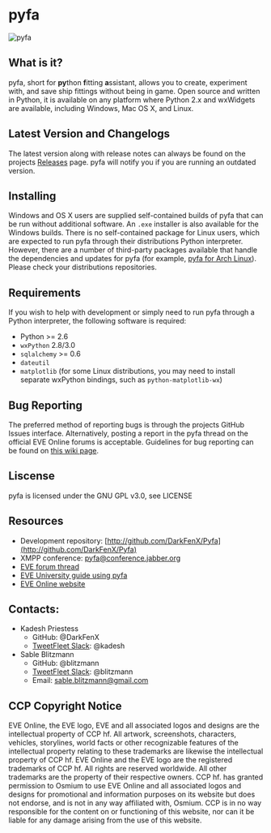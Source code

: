 # pyfa

![pyfa](https://cloud.githubusercontent.com/assets/3904767/10271512/af385ef2-6ade-11e5-8f67-52b8b1e4c797.PNG)

## What is it?

pyfa, short for **py**thon **f**itting **a**ssistant, allows you to create, experiment with, and save ship fittings without being in game. Open source and written in Python, it is available on any platform where Python 2.x and wxWidgets are available, including Windows, Mac OS X, and Linux.

## Latest Version and Changelogs
The latest version along with release notes can always be found on the projects [Releases](https://github.com/DarkFenX/Pyfa/releases) page. pyfa will notify you if you are running an outdated version.

## Installing
Windows and OS X users are supplied self-contained builds of pyfa that can be run without additional software. An `.exe` installer is also available for the Windows builds. There is no self-contained package for Linux users, which are expected to run pyfa through their distributions Python interpreter. However, there are a number of third-party packages available that handle the dependencies and updates for pyfa (for example, [pyfa for Arch Linux](https://aur.archlinux.org/packages/pyfa/)). Please check your distributions repositories.

## Requirements
If you wish to help with development or simply need to run pyfa through a Python interpreter, the following software is required:

* Python >= 2.6
* `wxPython` 2.8/3.0
* `sqlalchemy` >= 0.6
* `dateutil`
* `matplotlib` (for some Linux distributions, you may need to install separate wxPython bindings, such as `python-matplotlib-wx`)

## Bug Reporting
The preferred method of reporting bugs is through the projects GitHub Issues interface. Alternatively, posting a report in the pyfa thread on the official EVE Online forums is acceptable. Guidelines for bug reporting can be found on [this wiki page](https://github.com/DarkFenX/Pyfa/wiki/Bug-Reporting). 

## Liscense
pyfa is licensed under the GNU GPL v3.0, see LICENSE

## Resources
* Development repository: [http://github.com/DarkFenX/Pyfa](http://github.com/DarkFenX/Pyfa)
* XMPP conference: [pyfa@conference.jabber.org](pyfa@conference.jabber.org)
* [EVE forum thread](http://forums.eveonline.com/default.aspx?g=posts&t=247609)
* [EVE University guide using pyfa](http://wiki.eveuniversity.org/Guide_to_using_PYFA)
* [EVE Online website](http://www.eveonline.com/)

## Contacts:
* Kadesh Priestess
    * GitHub: @DarkFenX
    * [TweetFleet Slack](https://www.fuzzwork.co.uk/tweetfleet-slack-invites/): @kadesh
* Sable Blitzmann
    * GitHub: @blitzmann
    * [TweetFleet Slack](https://www.fuzzwork.co.uk/tweetfleet-slack-invites/): @blitzmann
    * Email: sable.blitzmann@gmail.com

## CCP Copyright Notice
EVE Online, the EVE logo, EVE and all associated logos and designs are the intellectual property of CCP hf. All artwork, screenshots, characters, vehicles, storylines, world facts or other recognizable features of the intellectual property relating to these trademarks are likewise the intellectual property of CCP hf. EVE Online and the EVE logo are the registered trademarks of CCP hf. All rights are reserved worldwide. All other trademarks are the property of their respective owners. CCP hf. has granted permission to Osmium to use EVE Online and all associated logos and designs for promotional and information purposes on its website but does not endorse, and is not in any way affiliated with, Osmium. CCP is in no way responsible for the content on or functioning of this website, nor can it be liable for any damage arising from the use of this website.
